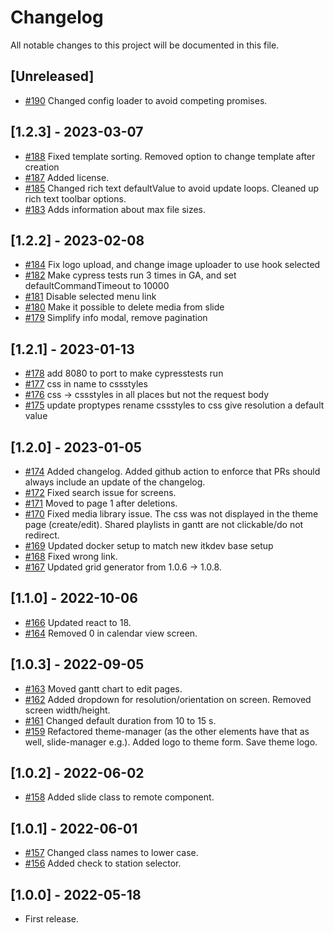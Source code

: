 # Changelog

All notable changes to this project will be documented in this file.

## [Unreleased]

- [#190](https://github.com/os2display/display-admin-client/pull/190)
  Changed config loader to avoid competing promises.

## [1.2.3] - 2023-03-07

- [#188](https://github.com/os2display/display-admin-client/pull/188)
  Fixed template sorting.
  Removed option to change template after creation
- [#187](https://github.com/os2display/display-admin-client/pull/187)
  Added license.
- [#185](https://github.com/os2display/display-admin-client/pull/185)
  Changed rich text defaultValue to avoid update loops.
  Cleaned up rich text toolbar options.
- [#183](https://github.com/os2display/display-admin-client/pull/183)
  Adds information about max file sizes.

## [1.2.2] - 2023-02-08

- [#184](https://github.com/os2display/display-admin-client/pull/184)
  Fix logo upload, and change image uploader to use hook selected
- [#182](https://github.com/os2display/display-admin-client/pull/182)
  Make cypress tests run 3 times in GA, and set defaultCommandTimeout to 10000
- [#181](https://github.com/os2display/display-admin-client/pull/181)
  Disable selected menu link
- [#180](https://github.com/os2display/display-admin-client/pull/180)
  Make it possible to delete media from slide
- [#179](https://github.com/os2display/display-admin-client/pull/179)
  Simplify info modal, remove pagination

## [1.2.1] - 2023-01-13

- [#178](https://github.com/os2display/display-admin-client/pull/178)
  add 8080 to port to make cypresstests run
- [#177](https://github.com/os2display/display-admin-client/pull/177)
  css in name to cssstyles
- [#176](https://github.com/os2display/display-admin-client/pull/176)
  css -> cssstyles in all places but not the request body
- [#175](https://github.com/os2display/display-admin-client/pull/175)
  update proptypes
  rename cssstyles to css
  give resolution a default value

## [1.2.0] - 2023-01-05

- [#174](https://github.com/os2display/display-admin-client/pull/174)
  Added changelog.
  Added github action to enforce that PRs should always include an update of the changelog.
- [#172](https://github.com/os2display/display-admin-client/pull/172)
  Fixed search issue for screens.
- [#171](https://github.com/os2display/display-admin-client/pull/171)
  Moved to page 1 after deletions.
- [#170](https://github.com/os2display/display-admin-client/pull/170)
  Fixed media library issue.
  The css was not displayed in the theme page (create/edit).
  Shared playlists in gantt are not clickable/do not redirect.
- [#169](https://github.com/os2display/display-admin-client/pull/169)
  Updated docker setup to match new itkdev base setup
- [#168](https://github.com/os2display/display-admin-client/pull/168)
  Fixed wrong link.
- [#167](https://github.com/os2display/display-admin-client/pull/167)
  Updated grid generator from 1.0.6 -> 1.0.8.

## [1.1.0] - 2022-10-06

- [#166](https://github.com/os2display/display-admin-client/pull/166)
  Updated react to 18.
- [#164](https://github.com/os2display/display-admin-client/pull/164)
  Removed 0 in calendar view screen.

## [1.0.3] - 2022-09-05

- [#163](https://github.com/os2display/display-admin-client/pull/163)
  Moved gantt chart to edit pages.
- [#162](https://github.com/os2display/display-admin-client/pull/162)
  Added dropdown for resolution/orientation on screen.
  Removed screen width/height.
- [#161](https://github.com/os2display/display-admin-client/pull/161)
  Changed default duration from 10 to 15 s.
- [#159](https://github.com/os2display/display-admin-client/pull/159)
  Refactored theme-manager (as the other elements have that as well, slide-manager e.g.).
  Added logo to theme form.
  Save theme logo.

## [1.0.2] - 2022-06-02

- [#158](https://github.com/os2display/display-admin-client/pull/158)
  Added slide class to remote component.

## [1.0.1] - 2022-06-01

- [#157](https://github.com/os2display/display-admin-client/pull/157)
  Changed class names to lower case.
- [#156](https://github.com/os2display/display-admin-client/pull/156)
  Added check to station selector.

## [1.0.0] - 2022-05-18

- First release.
